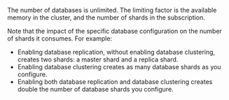 The number of databases is unlimited. The limiting factor is the
available memory in the cluster, and the number of shards in the
subscription.

Note that the impact of the specific database configuration on the 
number of shards it consumes. For example:

- Enabling database replication, without enabling database clustering, 
  creates two shards: a master shard and a replica shard.
- Enabling database clustering creates as many database shards as you 
  configure.
- Enabling both database replication and database clustering creates 
  double the number of database shards you configure.